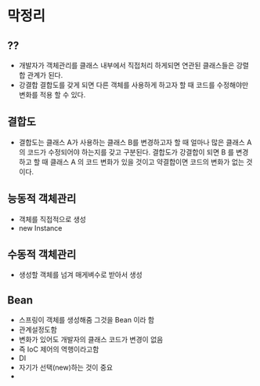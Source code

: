 # 막정리

## ??
* 개발자가 객체관리를 클래스 내부에서 직접처리 하게되면 연관된 클래스들은 강렬합 관계가 된다.
* 강결합 결합도를 갖게 되면 다른 객체를 사용하게 하고자 할 때 코드를 수정해야만 변화를 적용 할 수 있다.

## 결합도
* 결합도는 클래스 A가 사용하는 클래스 B를 변경하고자 할 때 얼마나 많은 클래스 A 의 코드가 수정되어야 하는지를 갖고 구분된다. 결합도가 강결합이 되면 B 를 변경하고 할 때 클래스 A 의 코드 변화가 있을 것이고 약결합이면 코드의 변화가 없는 것이다.


## 능동적 객체관리
* 객체를 직접적으로 생성
* new Instance

## 수동적 객체관리
* 생성할 객체를 넘겨 매게벼수로 받아서 생성

## Bean
* 스프링이 객체를 생성해줌 그것을 Bean 이라 함
* 관계설정도함
* 변화가 있어도 개발자의 클래스 코드가 변경이 없음
* 즉 IoC 제어의 역행이라고함
* DI
* 자기가 선택(new)하는 것이 중요
*
